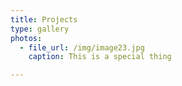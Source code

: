 ```yaml
---
title: Projects
type: gallery
photos:
  - file_url: /img/image23.jpg
    caption: This is a special thing

---
```

